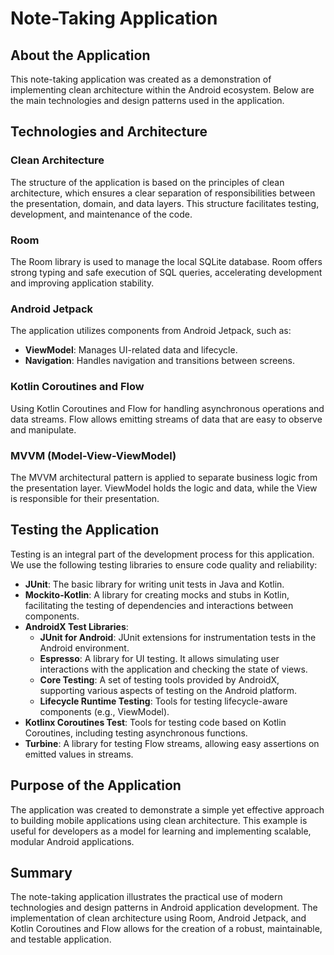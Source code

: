# Note-Taking Application

## About the Application

This note-taking application was created as a demonstration of implementing clean architecture within the Android ecosystem. Below are the main technologies and design patterns used in the application.

## Technologies and Architecture

### Clean Architecture
The structure of the application is based on the principles of clean architecture, which ensures a clear separation of responsibilities between the presentation, domain, and data layers. This structure facilitates testing, development, and maintenance of the code.

### Room
The Room library is used to manage the local SQLite database. Room offers strong typing and safe execution of SQL queries, accelerating development and improving application stability.

### Android Jetpack
The application utilizes components from Android Jetpack, such as:
- **ViewModel**: Manages UI-related data and lifecycle.
- **Navigation**: Handles navigation and transitions between screens.

### Kotlin Coroutines and Flow
Using Kotlin Coroutines and Flow for handling asynchronous operations and data streams. Flow allows emitting streams of data that are easy to observe and manipulate.

### MVVM (Model-View-ViewModel)
The MVVM architectural pattern is applied to separate business logic from the presentation layer. ViewModel holds the logic and data, while the View is responsible for their presentation.

## Testing the Application

Testing is an integral part of the development process for this application. We use the following testing libraries to ensure code quality and reliability:

- **JUnit**: The basic library for writing unit tests in Java and Kotlin.
- **Mockito-Kotlin**: A library for creating mocks and stubs in Kotlin, facilitating the testing of dependencies and interactions between components.
- **AndroidX Test Libraries**:
  - **JUnit for Android**: JUnit extensions for instrumentation tests in the Android environment.
  - **Espresso**: A library for UI testing. It allows simulating user interactions with the application and checking the state of views.
  - **Core Testing**: A set of testing tools provided by AndroidX, supporting various aspects of testing on the Android platform.
  - **Lifecycle Runtime Testing**: Tools for testing lifecycle-aware components (e.g., ViewModel).
- **Kotlinx Coroutines Test**: Tools for testing code based on Kotlin Coroutines, including testing asynchronous functions.
- **Turbine**: A library for testing Flow streams, allowing easy assertions on emitted values in streams.

## Purpose of the Application

The application was created to demonstrate a simple yet effective approach to building mobile applications using clean architecture. This example is useful for developers as a model for learning and implementing scalable, modular Android applications.

## Summary

The note-taking application illustrates the practical use of modern technologies and design patterns in Android application development. The implementation of clean architecture using Room, Android Jetpack, and Kotlin Coroutines and Flow allows for the creation of a robust, maintainable, and testable application.
